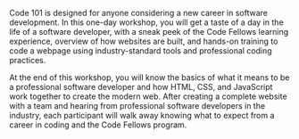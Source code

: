 Code 101 is designed for anyone considering a new career in software development. In this one-day workshop, you will get a taste of a day in the life of a software developer, with a sneak peek of the Code Fellows learning experience, overview of how websites are built, and hands-on training to code a webpage using industry-standard tools and professional coding practices.

At the end of this workshop, you will know the basics of what it means to be a professional software developer and how HTML, CSS, and JavaScript work together to create the modern web. After creating a complete website with a team and hearing from professional software developers in the industry, each participant will walk away knowing what to expect from a career in coding and the Code Fellows program.
